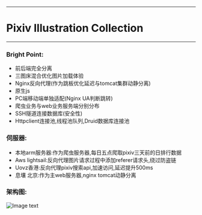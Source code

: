 
---
# Pixiv Illustration Collection
-------------


### Bright Point:
- 前后端完全分离
- 三图床混合优化图片加载体验
- Nginx反向代理(作为跳板优化延迟与tomcat集群动静分离)
- 原生js
- PC端移动端单独适配(Nginx UA判断跳转)
- 爬虫业务与web业务服务端分别分布
- SSH隧道连接数据库(安全性)
- Httpclient连接池,线程池队列,Druid数据库连接池


### 伺服器:
- 本地arm服务器:作为爬虫服务器,每日五点爬取pixiv三天前的日排行数据
- Aws lightsail:反向代理图片请求过程中添加referer请求头,绕过防盗链
- Uovz香港:反向代理pixiv搜索api,加速访问,延迟提升500ms
- 息壤 北京:作为主web服务器,nginx tomcat动静分离

### 架构图:
![Image text](https://wx1.sinaimg.cn/large/006346uDgy1fvqaw2fb1dj31mv1b9qap.jpg)
